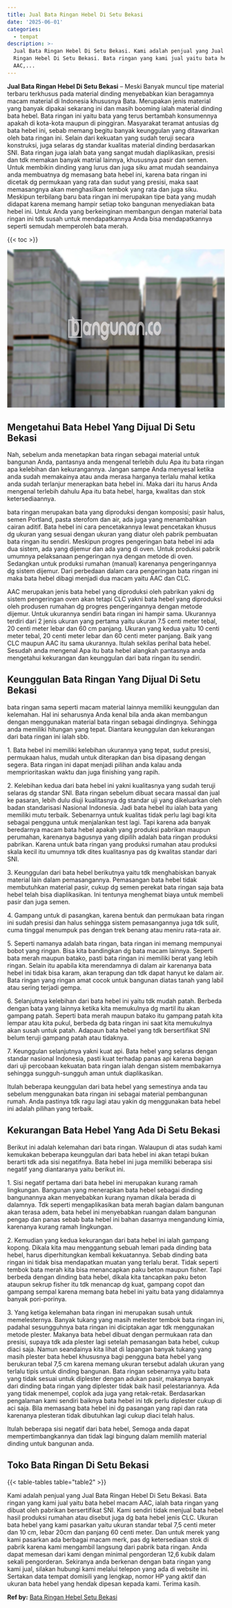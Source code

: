 ```yaml
---
title: Jual Bata Ringan Hebel Di Setu Bekasi
date: '2025-06-01'
categories:
  - tempat
description: >-
  Jual Bata Ringan Hebel Di Setu Bekasi. Kami adalah penjual yang Jual Bata
  Ringan Hebel Di Setu Bekasi. Bata ringan yang kami jual yaitu bata hebel macam
  AAC,...
---
```


**Jual Bata Ringan Hebel Di Setu Bekasi** – Meski Banyak muncul tipe material terbaru terkhusus pada material dinding menyebabkan kian beragamnya macam material di Indonesia khususnya Bata. Merupakan jenis material yang banyak dipakai sekarang ini dan masih booming ialah material dinding bata hebel. Bata ringan ini yaitu bata yang terus bertambah konsumennya apakah di kota-kota maupun di pinggiran. Masyarakat teramat antusias dg bata hebel ini, sebab memang begitu banyak keunggulan yang ditawarkan oleh bata ringan ini. Selain dari kekuatan yang sudah teruji secara konstruksi, juga selaras dg standar kualitas material dinding berdasarkan SNI. Bata ringan juga ialah bata yang sangat mudah diaplikasikan, presisi dan tdk memakan banyak matrial lainnya, khususnya pasir dan semen. Untuk membikin dinding yang lurus dan juga siku amat mudah seandainya anda membuatnya dg memasang bata hebel ini, karena bata ringan ini dicetak dg permukaan yang rata dan sudut yang presisi, maka saat memasangnya akan menghasilkan tembok yang rata dan juga siku. Meskipun terbilang baru bata ringan ini merupakan tipe bata yang mudah didapat karena memang hampir setiap toko bangunan menyediakan bata hebel ini. Untuk Anda yang berkeinginan membangun dengan material bata ringan ini tdk susah untuk mendapatkannya Anda bisa mendapatkannya seperti semudah memperoleh bata merah.

{{< toc >}}

![Jual Bata Ringan Hebel Di Setu Bekasi](/images/jual-hebel-murah-41.png)

## Mengetahui Bata Hebel Yang Dijual Di Setu Bekasi

Nah, sebelum anda menetapkan bata ringan sebagai material untuk bangunan Anda, pantasnya anda mengenal terlebih dulu Apa itu bata ringan apa kelebihan dan kekurangannya. Jangan sampe Anda menyesal ketika anda sudah memakainya atau anda merasa harganya terlalu mahal ketika anda sudah terlanjur menerapkan bata hebel ini. Maka dari itu harus Anda mengenal terlebih dahulu Apa itu bata hebel, harga, kwalitas dan stok ketersediaannya.

bata ringan merupakan bata yang diproduksi dengan komposisi; pasir halus, semen Portland, pasta sterofom dan air, ada juga yang menambahkan cairan aditif. Bata hebel ini cara pencetakannya lewat pencetakan khusus dg ukuran yang sesuai dengan ukuran yang diatur oleh pabrik pembuatan bata ringan itu sendiri. Meskipun progres pengeringan bata hebel ini ada dua sistem, ada yang dijemur dan ada yang di oven. Untuk produksi pabrik umumnya pelaksanaan pengeringan nya dengan metode di oven. Sedangkan untuk produksi rumahan (manual) karenanya pengeringannya dg sistem dijemur. Dari perbedaan dalam cara pengeringan bata ringan ini maka bata hebel dibagi menjadi dua macam yaitu AAC dan CLC.

AAC merupakan jenis bata hebel yang diproduksi oleh pabrikan yakni dg sistem pengeringan oven akan tetapi CLC yakni bata hebel yang diproduksi oleh produsen rumahan dg progres pengeringannya dengan metode dijemur. Untuk ukurannya sendiri bata ringan ini hampir sama. Ukurannya terdiri dari 2 jenis ukuran yang pertama yaitu ukuran 7.5 centi meter tebal, 20 centi meter lebar dan 60 cm panjang. Ukuran yang kedua yaitu 10 centi meter tebal, 20 centi meter lebar dan 60 centi meter panjang. Baik yang CLC maupun AAC itu sama ukurannya. Itulah sekilas perihal bata hebel. Sesudah anda mengenal Apa itu bata hebel alangkah pantasnya anda mengetahui kekurangan dan keunggulan dari bata ringan itu sendiri.

## Keunggulan Bata Ringan Yang Dijual Di Setu Bekasi

bata ringan sama seperti macam material lainnya memiliki keunggulan dan kelemahan. Hal ini seharusnya Anda kenal bila anda akan membangun dengan menggunakan material bata ringan sebagai dindingnya. Sehingga anda memiliki hitungan yang tepat. Diantara keunggulan dan kekurangan dari bata ringan ini ialah sbb.

1\. Bata hebel ini memiliki kelebihan ukurannya yang tepat, sudut presisi, permukaan halus, mudah untuk diterapkan dan bisa dipasang dengan segera. Bata ringan ini dapat menjadi pilihan anda kalau anda memprioritaskan waktu dan juga finishing yang rapih.

2\. Kelebihan kedua dari bata hebel ini yakni kualitasnya yang sudah teruji selaras dg standar SNI. Bata ringan sebelum dibuat secara massal dan jual ke pasaran, lebih dulu diuji kualitasnya dg standar uji yang dikeluarkan oleh badan standarisasi Nasional Indonesia. Jadi bata hebel itu ialah bata yang memiliki mutu terbaik. Sebenarnya untuk kualitas tidak perlu lagi bagi kita sebagai pengguna untuk menjalankan test lagi. Tapi karena ada banyak beredarnya macam bata hebel apakah yang produksi pabrikan maupun perumahan, karenanya bagusnya yang dipilih adalah bata ringan produksi pabrikan. Karena untuk bata ringan yang produksi rumahan atau produksi skala kecil itu umumnya tdk dites kualitasnya pas dg kwalitas standar dari SNI.

3\. Keunggulan dari bata hebel berikutnya yaitu tdk menghabiskan banyak material lain dalam pemasangannya. Pemasangan bata hebel tidak membutuhkan material pasir, cukup dg semen perekat bata ringan saja bata hebel telah bisa diaplikasikan. Ini tentunya menghemat biaya untuk membeli pasir dan juga semen.

4\. Gampang untuk di pasangkan, karena bentuk dan permukaan bata ringan ini sudah presisi dan halus sehingga sistem pemasangannya juga tdk sulit, cuma tinggal menumpuk pas dengan trek benang atau meniru rata-rata air.

5\. Seperti namanya adalah bata ringan, bata ringan ini memang mempunyai bobot yang ringan. Bisa kita bandingkan dg bata macam lainnya. Seperti bata merah maupun batako, pasti bata ringan ini memiliki berat yang lebih ringan. Selain itu apabila kita merendamnya di dalam air karenanya bata hebel ini tidak bisa karam, akan terapung dan tdk dapat hanyut ke dalam air. Bata ringan yang ringan amat cocok untuk bangunan diatas tanah yang labil atau sering terjadi gempa.

6\. Selanjutnya kelebihan dari bata hebel ini yaitu tdk mudah patah. Berbeda dengan bata yang lainnya ketika kita memukulnya dg martil itu akan gampang patah. Seperti bata merah maupun batako itu gampang patah kita lempar atau kita pukul, berbeda dg bata ringan ini saat kita memukulnya akan susah untuk patah. Adapaun bata hebel yang tdk bersertifikat SNI belum teruji gampang patah atau tidaknya.

7\. Keunggulan selanjutnya yakni kuat api. Bata hebel yang selaras dengan standar nasional Indonesia, pasti kuat terhadap panas api karena bagian dari uji percobaan kekuatan bata ringan ialah dengan sistem membakarnya sehingga sungguh-sungguh aman untuk diaplikasikan.

Itulah beberapa keunggulan dari bata hebel yang semestinya anda tau sebelum menggunakan bata ringan ini sebagai material pembangunan rumah. Anda pastinya tdk ragu lagi atau yakin dg menggunakan bata hebel ini adalah pilihan yang terbaik.

## Kekurangan Bata Hebel Yang Ada Di Setu Bekasi

Berikut ini adalah kelemahan dari bata ringan. Walaupun di atas sudah kami kemukakan beberapa keunggulan dari bata hebel ini akan tetapi bukan berarti tdk ada sisi negatifnya. Bata hebel ini juga memiliki beberapa sisi negatif yang diantaranya yaitu berikut ini.

1\. Sisi negatif pertama dari bata hebel ini merupakan kurang ramah lingkungan. Bangunan yang menerapkan bata hebel sebagai dinding bangunannya akan menyebabkan kurang nyaman dikala berada di dalamnya. Tdk seperti mengaplikasikan bata merah bagian dalam bangunan akan terasa adem, bata hebel ini menyebabkan ruangan dalam bangunan pengap dan panas sebab bata hebel ini bahan dasarnya mengandung kimia, karenanya kurang ramah lingkungan.

2\. Kemudian yang kedua kekurangan dari bata hebel ini ialah gampang kopong. Dikala kita mau menggantung sebuah lemari pada dinding bata hebel, harus diperhitungkan kembali kekuatannya. Sebab dinding bata ringan ini tidak bisa mendapatkan muatan yang terlalu berat. Tidak seperti tembok bata merah kita bisa menancapkan paku beton maupun fisher. Tapi berbeda dengan dinding bata hebel, dikala kita tancapkan paku beton ataupun sekrup fisher itu tdk menancap dg kuat, gampang copot dan gampang sempal karena memang bata hebel ini yaitu bata yang didalamnya banyak pori-porinya.

3\. Yang ketiga kelemahan bata ringan ini merupakan susah untuk memelesternya. Banyak tukang yang masih melester tembok bata ringan ini, padahal sesungguhnya bata ringan ini diciptakan agar tdk menggunakan metode plester. Makanya bata hebel dibuat dengan permukaan rata dan presisi, supaya tdk ada plester lagi setelah pemasangan bata hebel, cukup diaci saja. Namun seandainya kita lihat di lapangan banyak tukang yang masih plester bata hebel khususnya bagi pengguna bata hebel yang berukuran tebal 7,5 cm karena memang ukuran tersebut adalah ukuran yang terlalu tipis untuk dinding bangunan. Bata ringan sebenarnya yaitu bata yang tidak sesuai untuk diplester dengan adukan pasir, makanya banyak dari dinding bata ringan yang diplester tidak baik hasil pelestariannya. Ada yang tidak menempel, coplok ada juga yang retak-retak. Berdasarkan pengalaman kami sendiri baiknya bata hebel ini tdk perlu diplester cukup di aci saja. Bila memasang bata hebel ini dg pasangan yang rapi dan rata karenanya plesteran tidak dibutuhkan lagi cukup diaci telah halus.

Itulah beberapa sisi negatif dari bata hebel, Semoga anda dapat mempertimbangkannya dan tidak lagi bingung dalam memilih material dinding untuk bangunan anda.

## Toko Bata Ringan Di Setu Bekasi

{{< table-tables table="table2" >}}

Kami adalah penjual yang Jual Bata Ringan Hebel Di Setu Bekasi. Bata ringan yang kami jual yaitu bata hebel macam AAC, ialah bata ringan yang dibuat oleh pabrikan bersertifikat SNI. Kami sendiri tidak menjual bata hebel hasil produksi rumahan atau disebut juga dg bata hebel jenis CLC. Ukuran bata hebel yang kami pasarkan yaitu ukuran standar tebal 7,5 centi meter dan 10 cm, lebar 20cm dan panjang 60 centi meter. Dan untuk merek yang kami pasarkan ada berbagai macam merk, pas dg ketersediaan stok di pabrik karena kami mengambil langsung dari pabrik bata ringan. Anda dapat memesan dari kami dengan minimal pengorderan 12,6 kubik dalam sekali pengorderan. Sekiranya anda berkenan dengan bata ringan yang kami jual, silakan hubungi kami melalui telepon yang ada di website ini. Sertakan data tempat domisili yang lengkap, nomor HP yang aktif dan ukuran bata hebel yang hendak dipesan kepada kami. Terima kasih.

**Ref by:** [Bata Ringan Hebel Setu Bekasi](https://id.wikipedia.org/wiki/Bata)

